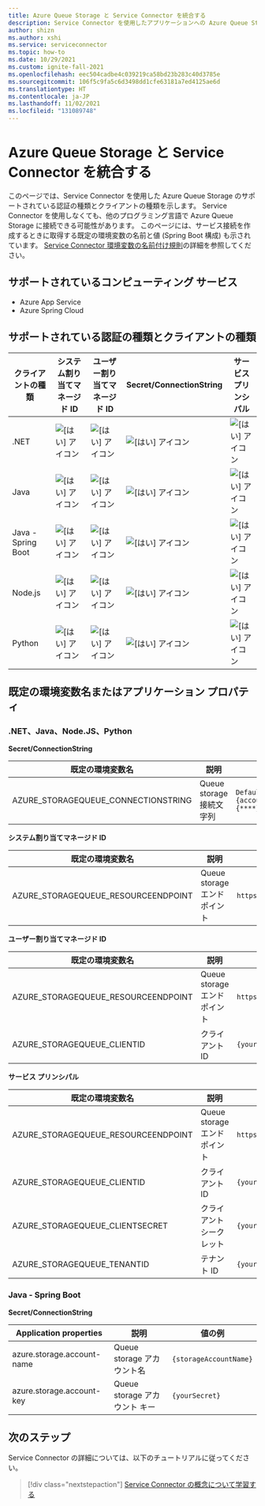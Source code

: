 ```yaml
---
title: Azure Queue Storage と Service Connector を統合する
description: Service Connector を使用したアプリケーションへの Azure Queue Storage の統合
author: shizn
ms.author: xshi
ms.service: serviceconnector
ms.topic: how-to
ms.date: 10/29/2021
ms.custom: ignite-fall-2021
ms.openlocfilehash: eec504cadbe4c039219ca58bd23b283c40d3785e
ms.sourcegitcommit: 106f5c9fa5c6d3498dd1cfe63181a7ed4125ae6d
ms.translationtype: HT
ms.contentlocale: ja-JP
ms.lasthandoff: 11/02/2021
ms.locfileid: "131089748"
---
```

# <a name="integrate-azure-queue-storage-with-service-connector"></a>Azure Queue Storage と Service Connector を統合する

このページでは、Service Connector を使用した Azure Queue Storage のサポートされている認証の種類とクライアントの種類を示します。 Service Connector を使用しなくても、他のプログラミング言語で Azure Queue Storage に接続できる可能性があります。 このページには、サービス接続を作成するときに取得する既定の環境変数の名前と値 (Spring Boot 構成) も示されています。 [Service Connector 環境変数の名前付け規則](concept-service-connector-internals.md)の詳細を参照してください。

## <a name="supported-compute-service"></a>サポートされているコンピューティング サービス

- Azure App Service
- Azure Spring Cloud

## <a name="supported-authentication-types-and-client-types"></a>サポートされている認証の種類とクライアントの種類

| クライアントの種類 | システム割り当てマネージド ID | ユーザー割り当てマネージド ID | Secret/ConnectionString | サービス プリンシパル |
| --- | --- | --- | --- | --- |
| .NET | ![[はい] アイコン](./media/green-check.png) | ![[はい] アイコン](./media/green-check.png) | ![[はい] アイコン](./media/green-check.png) | ![[はい] アイコン](./media/green-check.png) |
| Java | ![[はい] アイコン](./media/green-check.png) | ![[はい] アイコン](./media/green-check.png) | ![[はい] アイコン](./media/green-check.png) | ![[はい] アイコン](./media/green-check.png) |
| Java - Spring Boot | ![[はい] アイコン](./media/green-check.png) | ![[はい] アイコン](./media/green-check.png) | ![[はい] アイコン](./media/green-check.png) | ![[はい] アイコン](./media/green-check.png) |
| Node.js | ![[はい] アイコン](./media/green-check.png) | ![[はい] アイコン](./media/green-check.png) | ![[はい] アイコン](./media/green-check.png) | ![[はい] アイコン](./media/green-check.png) |
| Python | ![[はい] アイコン](./media/green-check.png) | ![[はい] アイコン](./media/green-check.png) | ![[はい] アイコン](./media/green-check.png) | ![[はい] アイコン](./media/green-check.png) |


## <a name="default-environment-variable-names-or-application-properties"></a>既定の環境変数名またはアプリケーション プロパティ

### <a name="net-java-nodejs-python"></a>.NET、Java、Node.JS、Python

**Secret/ConnectionString**

| 既定の環境変数名 | 説明 | 値の例 |
| --- | --- | --- |
| AZURE_STORAGEQUEUE_CONNECTIONSTRING | Queue storage 接続文字列 | `DefaultEndpointsProtocol=https;AccountName={accountName};AccountKey={****};EndpointSuffix=core.windows.net` |

**システム割り当てマネージド ID**

| 既定の環境変数名 | 説明 | 値の例 |
| --- | --- | --- |
| AZURE_STORAGEQUEUE_RESOURCEENDPOINT | Queue storage エンドポイント | `https://{StorageAccountName}.queue.core.windows.net/` |

**ユーザー割り当てマネージド ID**

| 既定の環境変数名 | 説明 | 値の例 |
| --- | --- | --- |
| AZURE_STORAGEQUEUE_RESOURCEENDPOINT | Queue storage エンドポイント | `https://{storageAccountName}.queue.core.windows.net/` |
| AZURE_STORAGEQUEUE_CLIENTID | クライアント ID | `{yourClientID}` |

**サービス プリンシパル**

| 既定の環境変数名 | 説明 | 値の例 |
| --- | --- | --- |
| AZURE_STORAGEQUEUE_RESOURCEENDPOINT | Queue storage エンドポイント | `https://{storageAccountName}.queue.core.windows.net/` |
| AZURE_STORAGEQUEUE_CLIENTID | クライアント ID | `{yourClientID}` |
| AZURE_STORAGEQUEUE_CLIENTSECRET | クライアント シークレット | `{yourClientSecret}` |
| AZURE_STORAGEQUEUE_TENANTID | テナント ID | `{yourTenantID}` |

### <a name="java---spring-boot"></a>Java - Spring Boot

**Secret/ConnectionString**

| Application properties | 説明 | 値の例 |
| --- | --- | --- |
| azure.storage.account-name | Queue storage アカウント名 | `{storageAccountName}` |
| azure.storage.account-key | Queue storage アカウント キー | `{yourSecret}` |

## <a name="next-steps"></a>次のステップ

Service Connector の詳細については、以下のチュートリアルに従ってください。

> [!div class="nextstepaction"]
> [Service Connector の概念について学習する](./concept-service-connector-internals.md)

